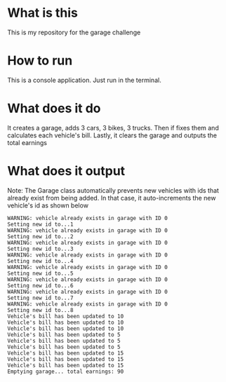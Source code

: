 # What is this

This is my repository for the garage challenge

# How to run

This is a console application. Just run in the terminal.

# What does it do

It creates a garage, adds 3 cars, 3 bikes, 3 trucks. Then if fixes them and calculates each vehicle's bill. Lastly, it clears the garage and outputs the total earnings

# What does it output

Note: The Garage class automatically prevents new vehicles with ids that already exist from being added. In that case, it auto-increments the new vehicle's id as shown below

```
WARNING: vehicle already exists in garage with ID 0
Setting new id to...1
WARNING: vehicle already exists in garage with ID 0
Setting new id to...2
WARNING: vehicle already exists in garage with ID 0
Setting new id to...3
WARNING: vehicle already exists in garage with ID 0
Setting new id to...4
WARNING: vehicle already exists in garage with ID 0
Setting new id to...5
WARNING: vehicle already exists in garage with ID 0
Setting new id to...6
WARNING: vehicle already exists in garage with ID 0
Setting new id to...7
WARNING: vehicle already exists in garage with ID 0
Setting new id to...8
Vehicle's bill has been updated to 10
Vehicle's bill has been updated to 10
Vehicle's bill has been updated to 10
Vehicle's bill has been updated to 5
Vehicle's bill has been updated to 5
Vehicle's bill has been updated to 5
Vehicle's bill has been updated to 15
Vehicle's bill has been updated to 15
Vehicle's bill has been updated to 15
Emptying garage... total earnings: 90
```